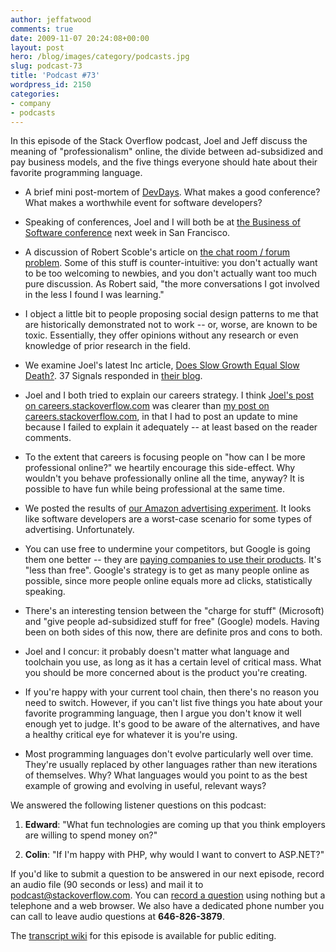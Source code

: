 ```yaml
---
author: jeffatwood
comments: true
date: 2009-11-07 20:24:08+00:00
layout: post
hero: /blog/images/category/podcasts.jpg
slug: podcast-73
title: 'Podcast #73'
wordpress_id: 2150
categories:
- company
- podcasts
---
```



In this episode of the Stack Overflow podcast, Joel and Jeff discuss the meaning of "professionalism" online, the divide between ad-subsidized and pay business models, and the five things everyone should hate about their favorite programming language.






  * A brief mini post-mortem of [DevDays](http://stackoverflow.carsonified.com/). What makes a good conference? What makes a worthwhile event for software developers?


  * Speaking of conferences, Joel and I will both be at [the Business of Software conference](http://www.businessofsoftware.org/) next week in San Francisco.


  * A discussion of Robert Scoble's article on [the chat room / forum problem](http://scobleizer.com/2009/11/02/the-chat-roomforum-problem-an-apology-to-technosailor/). Some of this stuff is counter-intuitive: you don't actually want to be too welcoming to newbies, and you don't actually want too much pure discussion. As Robert said, "the more conversations I got involved in the less I found I was learning."


  * I object a little bit to people proposing social design patterns to me that are historically demonstrated not to work -- or, worse, are known to be toxic. Essentially, they offer opinions without any research or even knowledge of prior research in the field.


  * We examine Joel's latest Inc article, [Does Slow Growth Equal Slow Death?](http://www.inc.com/magazine/20091101/does-slow-growth-equal-slow-death.html). 37 Signals responded in [their blog](http://37signals.com/svn/posts/2002-bug-tracking-isnt-a-network-effect-business). 


  * Joel and I both tried to explain our careers strategy. I think [Joel's post on careers.stackoverflow.com](http://www.joelonsoftware.com/items/2009/11/05.html) was clearer than [my post on careers.stackoverflow.com](http://www.codinghorror.com/blog/archives/001308.html), in that I had to post an update to mine because I failed to explain it adequately -- at least based on the reader comments.


  * To the extent that careers is focusing people on "how can I be more professional online?" we heartily encourage this side-effect. Why wouldn't you behave professionally online all the time, anyway? It is possible to have fun while being professional at the same time.


  * We posted the results of [our Amazon advertising experiment](http://blog.stackoverflow.com/2009/11/our-amazon-advertising-experiment/). It looks like software developers are a worst-case scenario for some types of advertising. Unfortunately.  



  * You can use free to undermine your competitors, but Google is going them one better -- they are [paying companies to use their products](http://abovethecrowd.com/2009/10/29/google-redefines-disruption-the-%E2%80%9Cless-than-free%E2%80%9D-business-model/). It's "less than free". Google's strategy is to get as many people online as possible, since more people online equals more ad clicks, statistically speaking.


  * There's an interesting tension between the "charge for stuff" (Microsoft) and "give people ad-subsidized stuff for free" (Google) models. Having been on both sides of this now, there are definite pros and cons to both.


  * Joel and I concur: it probably doesn't matter what language and toolchain you use, as long as it has a certain level of critical mass. What you should be more concerned about is the product you're creating.


  * If you're happy with your current tool chain, then there's no reason you need to switch. However, if you can't list five things you hate about your favorite programming language, then I argue you don't know it well enough yet to judge. It's good to be aware of the alternatives, and have a healthy critical eye for whatever it is you're using.


  * Most programming languages don't evolve particularly well over time. They're usually replaced by other languages rather than new iterations of themselves. Why? What languages would you point to as the best example of growing and evolving in useful, relevant ways?  





We answered the following listener questions on this podcast:






  1. **Edward**: "What fun technologies are coming up that you think employers are willing to spend money on?"  



  2. **Colin**: "If I'm happy with PHP, why would I want to convert to ASP.NET?"





If you'd like to submit a question to be answered in our next episode, record an audio file (90 seconds or less) and mail it to [podcast@stackoverflow.com](mailto:podcast@stackoverflow.com). You can [record a question](http://blog.stackoverflow.com/index.php/2008/05/recording-podcast-questions-using-your-telephone/) using nothing but a telephone and a web browser. We also have a dedicated phone number you can call to leave audio questions at **646-826-3879**.






The [transcript wiki](https://stackoverflow.fogbugz.com/default.asp?W29095) for this episode is available for public editing.
